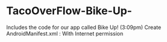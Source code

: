 # TacoOverFlow-Bike-Up-
Includes the code for our app called Bike Up!
(3:09pm) Create AndroidManifest.xml : With Internet permission
